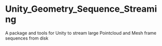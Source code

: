 # Unity_Geometry_Sequence_Streaming
A package and tools for Unity to stream large Pointcloud and Mesh frame sequences from disk 
